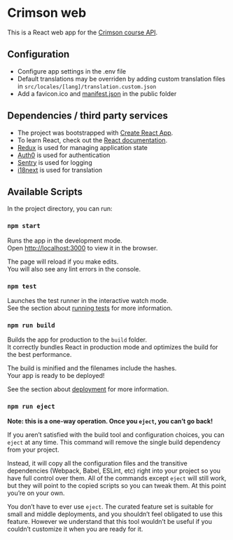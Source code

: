 # Crimson web

This is a React web app for the [Crimson course API](https://github.com/anthiras/crimson).

## Configuration

* Configure app settings in the .env file
* Default translations may be overriden by adding custom translation files in `src/locales/[lang]/translation.custom.json`
* Add a favicon.ico and [manifest.json](https://developers.google.com/web/fundamentals/web-app-manifest/) in the public folder

## Dependencies / third party services

* The project was bootstrapped with [Create React App](https://github.com/facebook/create-react-app).
* To learn React, check out the [React documentation](https://reactjs.org/).
* [Redux](https://redux.js.org/) is used for managing application state
* [Auth0](https://auth0.com/) is used for authentication
* [Sentry](https://sentry.io/) is used for logging
* [i18next](https://react.i18next.com/) is used for translation

## Available Scripts

In the project directory, you can run:

### `npm start`

Runs the app in the development mode.<br>
Open [http://localhost:3000](http://localhost:3000) to view it in the browser.

The page will reload if you make edits.<br>
You will also see any lint errors in the console.

### `npm test`

Launches the test runner in the interactive watch mode.<br>
See the section about [running tests](https://facebook.github.io/create-react-app/docs/running-tests) for more information.

### `npm run build`

Builds the app for production to the `build` folder.<br>
It correctly bundles React in production mode and optimizes the build for the best performance.

The build is minified and the filenames include the hashes.<br>
Your app is ready to be deployed!

See the section about [deployment](https://facebook.github.io/create-react-app/docs/deployment) for more information.

### `npm run eject`

**Note: this is a one-way operation. Once you `eject`, you can’t go back!**

If you aren’t satisfied with the build tool and configuration choices, you can `eject` at any time. This command will remove the single build dependency from your project.

Instead, it will copy all the configuration files and the transitive dependencies (Webpack, Babel, ESLint, etc) right into your project so you have full control over them. All of the commands except `eject` will still work, but they will point to the copied scripts so you can tweak them. At this point you’re on your own.

You don’t have to ever use `eject`. The curated feature set is suitable for small and middle deployments, and you shouldn’t feel obligated to use this feature. However we understand that this tool wouldn’t be useful if you couldn’t customize it when you are ready for it.
